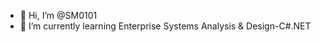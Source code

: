 - 👋 Hi, I’m @SM0101
- 🌱 I’m currently learning Enterprise Systems Analysis & Design-C#.NET


<!---
SM0101/SM0101 is a ✨ special ✨ repository because its `README.md` (this file) appears on your GitHub profile.
You can click the Preview link to take a look at your changes.
--->

